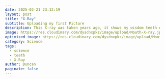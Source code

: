 ```yaml
---
date: 2025-02-21 23:12:19
layout: post
title: "X-Ray"
subtitle: Uploading my first Picture
description: This X-ray was taken years ago, it shows my wisdom teeth developing.
image: https://res.cloudinary.com/dysdnxpkz/image/upload/Mouth-X-ray.jpg
optimized_image: https://res.cloudinary.com/dysdnxpkz/image/upload/Mouth-X-ray.jpg
category: Science
tags:
  - science
  - teeth
  - X-Ray
author: Duncan
paginate: false
---
```

